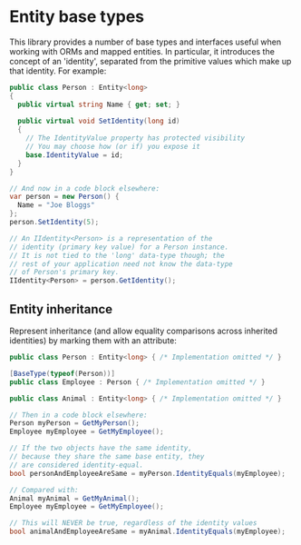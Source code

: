 # Entity base types
This library provides a number of base types and interfaces useful when working with ORMs and mapped entities.
In particular, it introduces the concept of an 'identity', separated from the primitive values which make up that identity.
For example:

```csharp
public class Person : Entity<long>
{
  public virtual string Name { get; set; }
  
  public virtual void SetIdentity(long id)
  {
    // The IdentityValue property has protected visibility
    // You may choose how (or if) you expose it
    base.IdentityValue = id;
  }
}

// And now in a code block elsewhere:
var person = new Person() {
  Name = "Joe Bloggs"
};
person.SetIdentity(5);

// An IIdentity<Person> is a representation of the
// identity (primary key value) for a Person instance.
// It is not tied to the 'long' data-type though; the
// rest of your application need not know the data-type
// of Person's primary key.
IIdentity<Person> = person.GetIdentity();
```

## Entity inheritance
Represent inheritance (and allow equality comparisons across inherited identities) by marking them with an attribute:

```csharp
public class Person : Entity<long> { /* Implementation omitted */ }

[BaseType(typeof(Person))]
public class Employee : Person { /* Implementation omitted */ }

public class Animal : Entity<long> { /* Implementation omitted */ }

// Then in a code block elsewhere:
Person myPerson = GetMyPerson();
Employee myEmployee = GetMyEmployee();

// If the two objects have the same identity,
// because they share the same base entity, they
// are considered identity-equal.
bool personAndEmployeeAreSame = myPerson.IdentityEquals(myEmployee);

// Compared with:
Animal myAnimal = GetMyAnimal();
Employee myEmployee = GetMyEmployee();

// This will NEVER be true, regardless of the identity values
bool animalAndEmployeeAreSame = myAnimal.IdentityEquals(myEmployee);

```